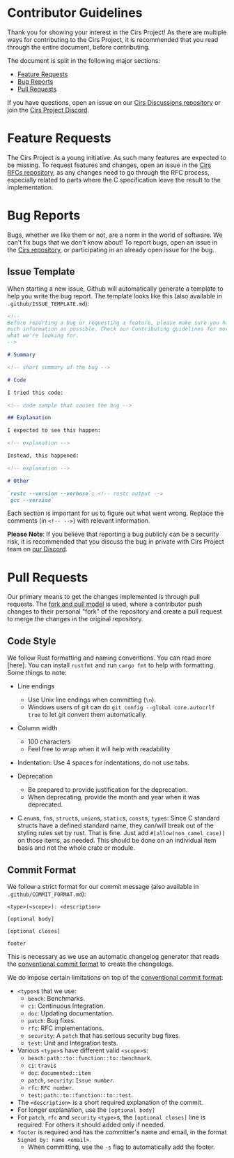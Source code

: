 Contributor Guidelines
===
[Contributor Guidelines]: #contributor-guidelines

Thank you for showing your interest in the Cirs Project! As there are multiple
ways for contributing to the Cirs Project, it is recommended that you read
through the entire document, before contributing.

The document is split in the following major sections:

* [Feature Requests](#feature-requests)
* [Bug Reports](#bug-reports)
* [Pull Requests](#pull-requests)

If you have questions, open an issue on our [Cirs Discussions repository] or 
join the [Cirs Project Discord].

# Feature Requests
[Feature Requests]: #feature-requests

The Cirs Project is a young initiative. As such many features are expected to
be missing. To request features and changes, open an issue in the
[Cirs RFCs repository], as any changes need to go through the RFC process,
especially related to parts where the C specification leave the result to the
implementation.

# Bug Reports
[Bug Reports]: #bug-reports

Bugs, whether we like them or not, are a norm in the world of software. We
can't fix bugs that we don't know about! To report bugs, open an issue in the
[Cirs repository], or participating in an already open issue for the bug.

## Issue Template
[Issue Template]: #issue-template

When starting a new issue, Github will automatically generate a template to
help you write the bug report. The template looks like this (also available in
`.github/ISSUE_TEMPLATE.md`):

```markdown
<!--
Before reporting a bug or requesting a feature, please make sure you have as
much information as possible. Check our Contributing guidelines for more on
what we're looking for.
-->

# Summary

<!-- short summary of the bug -->

# Code

I tried this code:

<!-- code sample that causes the bug -->

## Explanation

I expected to see this happen: 

<!-- explanation -->

Instead, this happened: 

<!-- explanation -->

# Other

`rustc --version --verbose`: <!-- rustc output -->
`gcc --version`
```

Each section is important for us to figure out what went wrong. Replace the
comments (in `<!-- -->`) with relevant information.

**Please Note**: If you believe that reporting a bug publicly can be a 
security risk, it is recommended that you discuss the bug in private with Cirs
Project team on [our Discord][Cirs Project Discord].

# Pull Requests
[Pull Requests]: #pull-requests

Our primary means to get the changes implemented is through pull requests. The
[fork and pull model] is used, where a contributor push changes to their personal
"fork" of the repository and create a pull request to merge the changes in the
original repository.

## Code Style
[Code Style]: #code-style

We follow Rust formatting and naming conventions. You can read more [here]. You
can install `rustfmt` and run `cargo fmt` to help with formatting. Some things
to note:

* Line endings
    * Use Unix line endings when committing (`\n`).
    * Windows users of git can do `git config --global core.autocrlf true` to
    let git convert them automatically.

* Column width
    * 100 characters
    * Feel free to wrap when it will help with readability

* Indentation: Use 4 spaces for indentations, do not use tabs.

* Deprecation
    * Be prepared to provide justification for the deprecation.
    * When deprecating, provide the month and year when it was deprecated.

* C `enum`s, `fn`s, `struct`s, `union`s, `static`s, `const`s, `type`s: Since C standard structs have a defined standard name, they can/will
    break out of the styling rules set by rust. That is fine. Just add
    `#[allow(non_camel_case)]` on those items, as needed. This should be done
    on an individual item basis and not the whole crate or module.

## Commit Format
[Commit Format]: #commit-format

We follow a strict format for our commit message (also available in 
`.github/COMMIT_FORMAT.md`):

```ignore
<type>(<scope>): <description>

[optional body]

[optional closes]

footer
```

This is necessary as we use an automatic changelog generator that reads the
[conventional commit format] to create the changelogs.

We do impose certain limitations on top of the [conventional commit format]:

* `<type>`s that we use:
    * `bench`: Benchmarks.
    * `ci`: Continuous Integration.
    * `doc`: Updating documentation.
    * `patch`: Bug fixes.
    * `rfc`: RFC implementations.
    * `security`: A `patch` that has serious security bug fixes.
    * `test`: Unit and Integration tests.
* Various `<type>`s have different valid `<scope>`s:
    * `bench`: `path::to::function::to::benchmark`.
    * `ci`: `travis`
    * `doc`: `documented::item`
    * `patch`, `security`: `Issue number`.
    * `rfc`: `RFC number`.
    * `test`: `path::to::function::to::test`.
* The `<description>` is a short required explanation of the commit.
* For longer explanation, use the `[optional body]`
* For `patch`, `rfc` and `security` `<type>`s, the `[optional closes]` line is
  required. For others it should added only if needed.
* `footer` is required and has the committer's name and email, in the format
  `Signed by: name <email>`.
    * When committing, use the `-s` flag to automatically add the footer.

[Cirs Project Discord]: https://discord.gg/rN9urdQ
[Cirs Discussions repository]: https://github.com/cirs/discussions
[Cirs RFCs repository]: https://github.com/cirs/rfcs
[Cirs repository]: https://github.com/cirs/cirs
[fork and pull model]: https://help.github.com/articles/about-collaborative-development-models
[conventional commit format]: https://conventionalcommits.org
